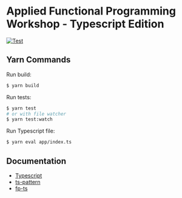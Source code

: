 # Applied Functional Programming Workshop - Typescript Edition

[![Test](https://github.com/doubleloop-io/applied-fp-workshop-ts/actions/workflows/build.yml/badge.svg)](https://github.com/doubleloop-io/applied-fp-workshop-ts/actions/workflows/build.yml)

## Yarn Commands

Run build:

```sh
$ yarn build
```

Run tests:

```sh
$ yarn test
# or with file watcher
$ yarn test:watch
```

Run Typescript file:

```sh
$ yarn eval app/index.ts
```

## Documentation

- [Typescript](https://www.typescriptlang.org/docs/handbook/intro.html)
- [ts-pattern](https://github.com/gvergnaud/ts-pattern)
- [fp-ts](https://gcanti.github.io/fp-ts/modules/)
